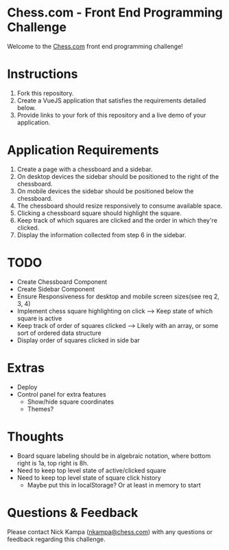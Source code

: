 # Chess.com - Front End Programming Challenge

Welcome to the [Chess.com](https://chess.com) front end programming challenge!

# Instructions

1. Fork this repository.
2. Create a VueJS application that satisfies the requirements detailed below.
3. Provide links to your fork of this repository and a live demo of your application.

# Application Requirements

1. Create a page with a chessboard and a sidebar.
2. On desktop devices the sidebar should be positioned to the right of the chessboard.
3. On mobile devices the sidebar should be positioned below the chessboard.
4. The chessboard should resize responsively to consume available space.
5. Clicking a chessboard square should highlight the square.
6. Keep track of which squares are clicked and the order in which they're clicked.
7. Display the information collected from step 6 in the sidebar.

# TODO

- Create Chessboard Component
- Create Sidebar Component
- Ensure Responsiveness for desktop and mobile screen sizes(see req 2, 3, 4)
- Implement chess square highlighting on click --> Keep state of which square is active
- Keep track of order of squares clicked --> Likely with an array, or some sort of ordered data structure
- Display order of squares clicked in side bar

# Extras

- Deploy
- Control panel for extra features
  - Show/hide square coordinates
  - Themes?

# Thoughts

- Board square labeling should be in algebraic notation, where bottom right is 1a, top right is 8h.
- Need to keep top level state of active/clicked square
- Need to keep top level state of square click history
  - Maybe put this in localStorage? Or at least in memory to start

# Questions & Feedback

Please contact Nick Kampa (nkampa@chess.com) with any questions or feedback regarding this challenge.
